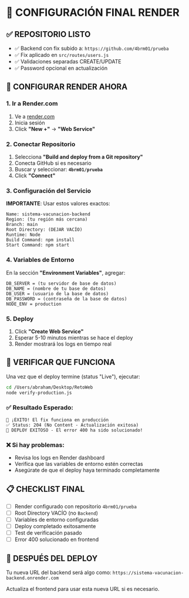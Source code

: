 # 🚀 CONFIGURACIÓN FINAL RENDER

## ✅ REPOSITORIO LISTO
- ✅ Backend con fix subido a: `https://github.com/4brm01/prueba`
- ✅ Fix aplicado en `src/routes/users.js`
- ✅ Validaciones separadas CREATE/UPDATE
- ✅ Password opcional en actualización

## 🔧 CONFIGURAR RENDER AHORA

### 1. Ir a Render.com
1. Ve a [render.com](https://render.com)
2. Inicia sesión
3. Click **"New +"** → **"Web Service"**

### 2. Conectar Repositorio
1. Selecciona **"Build and deploy from a Git repository"**
2. Conecta GitHub si es necesario
3. Buscar y seleccionar: **`4brm01/prueba`**
4. Click **"Connect"**

### 3. Configuración del Servicio
**IMPORTANTE**: Usar estos valores exactos:

```
Name: sistema-vacunacion-backend
Region: (tu región más cercana)
Branch: main
Root Directory: (DEJAR VACÍO)
Runtime: Node
Build Command: npm install
Start Command: npm start
```

### 4. Variables de Entorno
En la sección **"Environment Variables"**, agregar:

```
DB_SERVER = (tu servidor de base de datos)
DB_NAME = (nombre de tu base de datos)
DB_USER = (usuario de la base de datos)
DB_PASSWORD = (contraseña de la base de datos)
NODE_ENV = production
```

### 5. Deploy
1. Click **"Create Web Service"**
2. Esperar 5-10 minutos mientras se hace el deploy
3. Render mostrará los logs en tiempo real

## 🧪 VERIFICAR QUE FUNCIONA

Una vez que el deploy termine (status "Live"), ejecutar:

```bash
cd /Users/abraham/Desktop/RetoWeb
node verify-production.js
```

### ✅ Resultado Esperado:
```
🎉 ¡ÉXITO! El fix funciona en producción
✅ Status: 204 (No Content - Actualización exitosa)
🎉 DEPLOY EXITOSO - El error 400 ha sido solucionado!
```

### ❌ Si hay problemas:
- Revisa los logs en Render dashboard
- Verifica que las variables de entorno estén correctas
- Asegúrate de que el deploy haya terminado completamente

## 📋 CHECKLIST FINAL

- [ ] Render configurado con repositorio `4brm01/prueba`
- [ ] Root Directory VACÍO (no `Backend`)
- [ ] Variables de entorno configuradas
- [ ] Deploy completado exitosamente
- [ ] Test de verificación pasado
- [ ] Error 400 solucionado en frontend

## 🎯 DESPUÉS DEL DEPLOY

Tu nueva URL del backend será algo como:
`https://sistema-vacunacion-backend.onrender.com`

Actualiza el frontend para usar esta nueva URL si es necesario.

